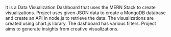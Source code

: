 It is a Data Visualization Dashboard that uses the MERN Stack to create visualizations. Project uses given JSON data to create a MongoDB database and create an API in node.js to retrieve the data. The visualizations are created using chart.js library. The dashboard has various filters. Project aims to generate insights from creative visualizations.
